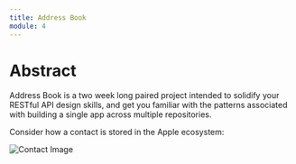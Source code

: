 ```yaml
---
title: Address Book
module: 4
---
```


# Abstract

Address Book is a two week long paired project intended to solidify your RESTful
API design skills, and get you familiar with the patterns associated with
building a single app across multiple repositories.

Consider how a contact is stored in the Apple ecosystem:

![Contact
Image](https://img.gadgethacks.com/img/57/10/63648585470394/0/apple-pay-cash-101-make-person-person-payments-via-imessage.w1456.jpg)
